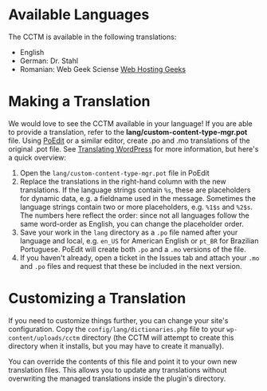 # Available Languages #

The CCTM is available in the following translations:

  * English
  * German: Dr. Stahl
  * Romanian: Web Geek Sciense [Web Hosting Geeks](http://webhostinggeeks.com/)


# Making a Translation #

We would love to see the CCTM available in your language!  If you are able to provide a translation, refer to the **lang/custom-content-type-mgr.pot** file.  Using [PoEdit](http://www.poedit.net/) or a similar editor, create .po and .mo translations of the original .pot file.  See [Translating WordPress](http://codex.wordpress.org/Translating_WordPress) for more information, but here's a quick overview:

  1. Open the `lang/custom-content-type-mgr.pot` file in PoEdit
  1. Replace the translations in the right-hand column with the new translations.  If the language strings contain `%s`, these are placeholders for dynamic data, e.g. a fieldname used in the message.  Sometimes the language strings contain two or more placeholders, e.g. `%1$s` and `%2$s`.  The numbers here reflect the order: since not all languages follow the same word-order as English, you can change the placeholder order.
  1. Save your work in the `lang` directory as a `.po` file named after your language and local, e.g. `en_US` for American English or `pt_BR` for Brazilian Portuguese.  PoEdit will create both `.po` and a `.mo` versions of the file.
  1. If you haven't already, open a ticket in the Issues tab and attach your `.mo` and `.po` files and request that these be included in the next version.

# Customizing a Translation #

If you need to customize things further, you can change your site's configuration.  Copy the `config/lang/dictionaries.php` file to your `wp-content/uploads/cctm` directory (the CCTM will attempt to create this directory when it installs, but you may have to create it manually).

You can override the contents of this file and point it to your own new translation files.  This allows you to update any translations without overwriting the managed translations inside the plugin's directory.